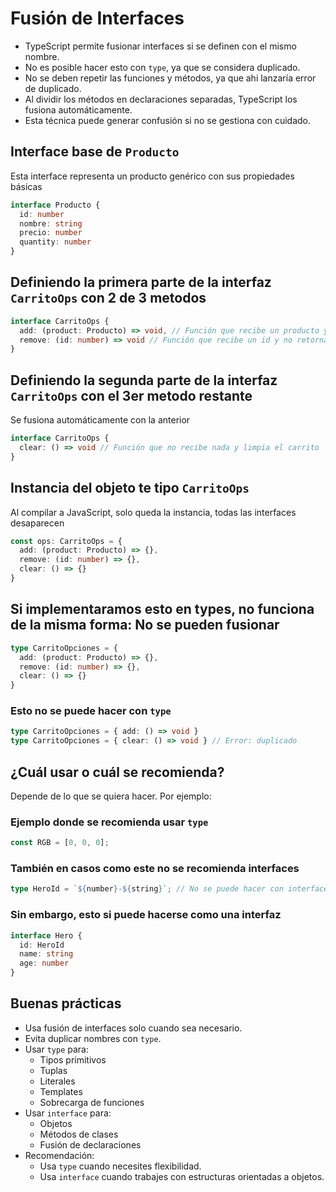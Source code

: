 # Fusión de Interfaces

- TypeScript permite fusionar interfaces si se definen con el mismo nombre.
- No es posible hacer esto con `type`, ya que se considera duplicado.
- No se deben repetir las funciones y métodos, ya que ahi lanzaría error de duplicado.
- Al dividir los métodos en declaraciones separadas, TypeScript los fusiona automáticamente.
- Esta técnica puede generar confusión si no se gestiona con cuidado.

## Interface base de `Producto`

Esta interface representa un producto genérico con sus propiedades básicas

```ts
interface Producto {
  id: number
  nombre: string
  precio: number
  quantity: number
}
```

## Definiendo la primera parte de la interfaz `CarritoOps` con 2 de 3 metodos

```ts
interface CarritoOps {
  add: (product: Producto) => void, // Función que recibe un producto y no retorna nada
  remove: (id: number) => void // Función que recibe un id y no retorna nada
}
```

## Definiendo la segunda parte de la interfaz `CarritoOps` con el 3er metodo restante

Se fusiona automáticamente con la anterior

```ts
interface CarritoOps {
  clear: () => void // Función que no recibe nada y limpia el carrito
}
```

## Instancia del objeto te tipo `CarritoOps`

Al compilar a JavaScript, solo queda la instancia, todas las interfaces desaparecen

```ts
const ops: CarritoOps = {
  add: (product: Producto) => {},
  remove: (id: number) => {},
  clear: () => {}
}
```

## Si implementaramos esto en types, no funciona de la misma forma: No se pueden fusionar

```ts
type CarritoOpciones = {
  add: (product: Producto) => {},
  remove: (id: number) => {},
  clear: () => {}
}
```

### Esto no se puede hacer con `type`

```ts
type CarritoOpciones = { add: () => void }
type CarritoOpciones = { clear: () => void } // Error: duplicado
```

## ¿Cuál usar o cuál se recomienda?

Depende de lo que se quiera hacer. Por ejemplo:

### Ejemplo donde se recomienda usar `type`

```ts
const RGB = [0, 0, 0];
```

### También en casos como este no se recomienda interfaces

```ts
type HeroId = `${number}-${string}`; // No se puede hacer con interface
```

### Sin embargo, esto si puede hacerse como una interfaz

```ts
interface Hero {
  id: HeroId
  name: string
  age: number
}
```

## Buenas prácticas

- Usa fusión de interfaces solo cuando sea necesario.
- Evita duplicar nombres con `type`.
- Usar `type` para:
  - Tipos primitivos
  - Tuplas
  - Literales
  - Templates
  - Sobrecarga de funciones
- Usar `interface` para:
  - Objetos
  - Métodos de clases
  - Fusión de declaraciones
- Recomendación:
  - Usa `type` cuando necesites flexibilidad.
  - Usa `interface` cuando trabajes con estructuras orientadas a objetos.
